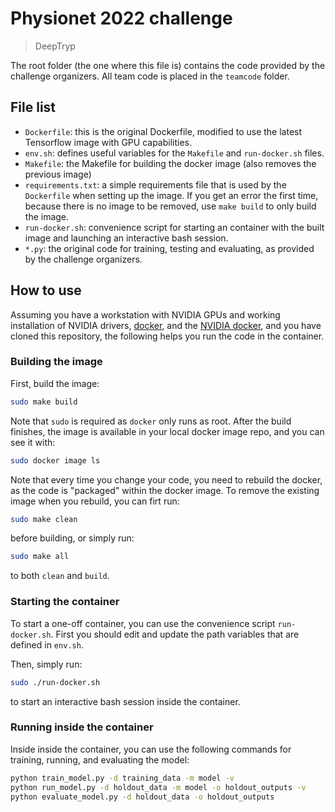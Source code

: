 # Physionet 2022 challenge

> DeepTryp


The root folder (the one where this file is)
contains the code provided by the challenge organizers. All team code is placed
in the `teamcode` folder. 


## File list

* `Dockerfile`: this is the original Dockerfile, modified to use the latest
  Tensorflow image with GPU capabilities.
* `env.sh`: defines useful variables for the `Makefile` and `run-docker.sh`
  files.
* `Makefile`: the Makefile for building the docker image (also removes the
  previous image)
* `requirements.txt`: a simple requirements file that is used by the
  `Dockerfile` when setting up the image. If you get an error the first time,
  because there is no image to be removed, use `make build` to only build the
  image.
* `run-docker.sh`: convenience script for starting an container with the built
  image and launching an interactive bash session.
* `*.py`: the original code for training, testing and evaluating, as provided by
  the challenge organizers. 


## How to use

Assuming you have a workstation with NVIDIA GPUs and working installation of
NVIDIA drivers, [docker](https://www.docker.com/), and the [NVIDIA
docker](https://github.com/NVIDIA/nvidia-docker), and you have cloned this
repository, the following helps you run the code in the container.

### Building the image

First, build the image:

```bash
sudo make build
```

Note that `sudo` is required as `docker` only runs as root. After the build
finishes, the image is available in your local docker image repo, and you can
see it with:

```bash
sudo docker image ls
```

Note that every time you change your code, you need to rebuild the docker, as
the code is "packaged" within the docker image. To remove the existing image
when you rebuild, you can firt run:

```bash
sudo make clean
```

before building, or simply run:

```bash
sudo make all
```

to both `clean` and `build`.


### Starting the container

To start a one-off container, you can use the convenience script
`run-docker.sh`. First you should edit and update the path variables that
are defined in `env.sh`. 

Then, simply run:

```bash
sudo ./run-docker.sh
```

to start an interactive bash session inside the container.

### Running inside the container

Inside inside the container, you can use the following commands for training,
running, and evaluating the model:

```bash
python train_model.py -d training_data -m model -v
python run_model.py -d holdout_data -m model -o holdout_outputs -v
python evaluate_model.py -d holdout_data -o holdout_outputs
```

